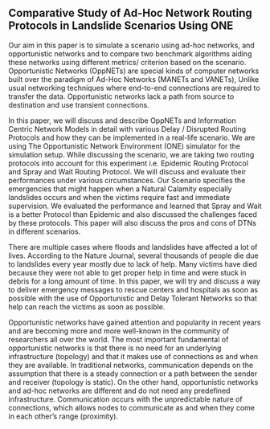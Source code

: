 ## Comparative Study of Ad-Hoc Network Routing Protocols in Landslide Scenarios Using ONE
<div>
<p>
Our aim in this paper is to simulate a scenario using ad-hoc networks, and opportunistic networks and to compare two benchmark algorithms aiding these networks using different metrics/ criterion based on the scenario. Opportunistic Networks (OppNETs) are special kinds of computer networks built over the paradigm of Ad-Hoc Networks (MANETs and VANETs), Unlike usual networking techniques where end-to-end connections are required to transfer the data. Opportunistic networks lack a path from source to destination and use transient connections.

In this paper, we will discuss and describe OppNETs and Information Centric Network Models in detail with various Delay / Disrupted Routing Protocols and how they can be implemented in a real-life scenario. We are using The Opportunistic Network Environment (ONE) simulator for the simulation setup. While discussing the scenario, we are taking two routing protocols into account for this experiment i.e. Epidemic Routing Protocol and Spray and Wait Routing Protocol. We will discuss and evaluate their performances under various circumstances. Our Scenario specifies the emergencies that might happen when a Natural Calamity especially landslides occurs and when the victims require fast and immediate supervision. We evaluated the performance and learned that Spray and Wait is a better Protocol than Epidemic and also discussed the challenges faced by these protocols. This paper will also discuss the pros and cons of DTNs in different scenarios.

There are multiple cases where floods and landslides have affected a lot of lives. According to the Nature Journal, several thousands of people die due to landslides every year mostly due to lack of help. Many victims have died because they were not able to get proper help in time and were stuck in debris for a long amount of time. In this paper, we will try and discuss a way to deliver emergency messages to rescue centers and hospitals as soon as possible with the use of Opportunistic and Delay Tolerant Networks so that help can reach the victims as soon as possible.

Opportunistic networks have gained attention and popularity in recent years and are becoming more and more well-known in the community of researchers all over the world. The most important fundamental of opportunistic networks is that there is no need for an underlying infrastructure (topology) and that it makes use of connections as and when they are available. In traditional networks, communication depends on the assumption that there is a steady connection or a path between the sender and receiver (topology is static). On the other hand, opportunistic networks and ad-hoc networks are different and do not need any predefined infrastructure. Communication occurs with the unpredictable nature of connections, which allows nodes to communicate as and when they come in each other’s range (proximity).
</p>
</div>